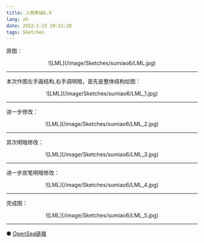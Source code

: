 ```yaml
---
title: 人物素描6.0
lang: zh
date: 2022-1-22 20:22:20
tags: Sketches
---
```


原图：

<center>![LML](/image/Sketches/sumiao6/LML.jpg)</center>

----------------------------------------  

本次作图左手画结构,右手调明暗，首先是整体结构绘图：

<center>![LML](/image/Sketches/sumiao6/LML_1.jpg)</center>

----------------------------------------  

进一步修改：

<center>![LML](/image/Sketches/sumiao6/LML_2.jpg)</center>

----------------------------------------  

其次明暗修改：

<center>![LML](/image/Sketches/sumiao6/LML_3.jpg)</center>

----------------------------------------  

进一步炭笔明暗修改：

<center>![LML](/image/Sketches/sumiao6/LML_4.jpg)</center>

----------------------------------------  

完成图：

<center>![LML](/image/Sketches/sumiao6/LML_5.jpg)</center>

----------------------------------------  

● [OpenSea链接](https://opensea.io/assets/0x495f947276749ce646f68ac8c248420045cb7b5e/5538608732828411082250453030091092578936762873171210564831323241231023079425 "The Girl Who Is Traveling")


<nft-card
contractAddress="0x495f947276749ce646f68ac8c248420045cb7b5e"
tokenId="5538608732828411082250453030091092578936762873171210564831323241231023079425">
</nft-card>
<script src="https://unpkg.com/embeddable-nfts/dist/nft-card.min.js"></script>
